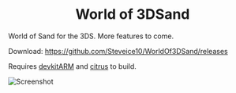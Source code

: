<b><center>World of 3DSand</center></b>
==========

World of Sand for the 3DS. More features to come.

Download: https://github.com/Steveice10/WorldOf3DSand/releases

Requires [devkitARM](http://sourceforge.net/projects/devkitpro/files/devkitARM/) and [citrus](https://github.com/Steveice10/citrus) to build.

![Screenshot](http://i.imgur.com/aUOgv8L.png)
